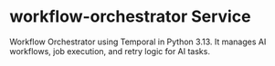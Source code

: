 # workflow-orchestrator Service

Workflow Orchestrator using Temporal in Python 3.13. It manages AI workflows, job execution, and retry logic for AI tasks.

